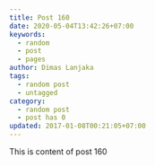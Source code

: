 ```yaml
---
title: Post 160
date: 2020-05-04T13:42:26+07:00
keywords:
  - random
  - post
  - pages
author: Dimas Lanjaka
tags:
  - random post
  - untagged
category:
  - random post
  - post has 0
updated: 2017-01-08T00:21:05+07:00
---
```

This is content of post 160